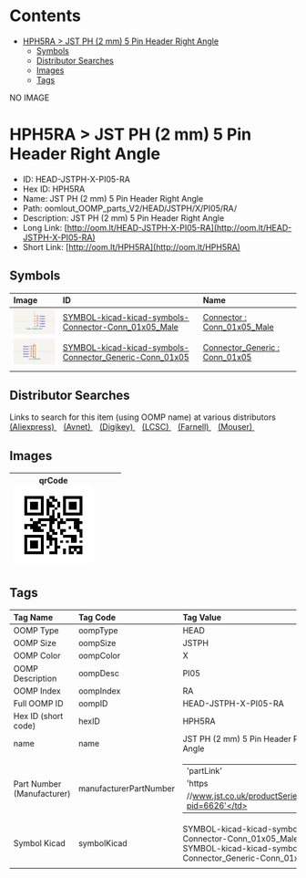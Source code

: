 



Contents
========

* [HPH5RA > JST PH (2 mm) 5 Pin Header Right Angle](#hph5ra--jst-ph-2-mm-5-pin-header-right-angle)
	* [Symbols](#symbols)
	* [Distributor Searches](#distributor-searches)
	* [Images](#images)
	* [Tags](#tags)
  
NO IMAGE  
# HPH5RA > JST PH (2 mm) 5 Pin Header Right Angle

- ID: HEAD-JSTPH-X-PI05-RA
- Hex ID: HPH5RA
- Name: JST PH (2 mm) 5 Pin Header Right Angle
- Path: oomlout_OOMP_parts_V2/HEAD/JSTPH/X/PI05/RA/
- Description: JST PH (2 mm) 5 Pin Header Right Angle
- Long Link: [http://oom.lt/HEAD-JSTPH-X-PI05-RA](http://oom.lt/HEAD-JSTPH-X-PI05-RA)
- Short Link: [http://oom.lt/HPH5RA](http://oom.lt/HPH5RA)

## Symbols
  

|Image|ID|Name|
| :--- | :--- | :--- |
|[![](https://raw.githubusercontent.com/oomlout/oomlout_OOMP_eda_V2/main/SYMBOL/kicad/kicad-symbols/Connector/Conn_01x05_Male/image_140.png)](https://github.com/oomlout/oomlout_OOMP_eda_V2/tree/main/SYMBOL/kicad/kicad-symbols/Connector/Conn_01x05_Male/)|[SYMBOL-kicad-kicad-symbols-Connector-Conn_01x05_Male](https://github.com/oomlout/oomlout_OOMP_eda_V2/tree/main/SYMBOL/kicad/kicad-symbols/Connector/Conn_01x05_Male/)|[Connector : Conn_01x05_Male](https://github.com/oomlout/oomlout_OOMP_eda_V2/tree/main/SYMBOL/kicad/kicad-symbols/Connector/Conn_01x05_Male/)|
|[![](https://raw.githubusercontent.com/oomlout/oomlout_OOMP_eda_V2/main/SYMBOL/kicad/kicad-symbols/Connector_Generic/Conn_01x05/image_140.png)](https://github.com/oomlout/oomlout_OOMP_eda_V2/tree/main/SYMBOL/kicad/kicad-symbols/Connector_Generic/Conn_01x05/)|[SYMBOL-kicad-kicad-symbols-Connector_Generic-Conn_01x05](https://github.com/oomlout/oomlout_OOMP_eda_V2/tree/main/SYMBOL/kicad/kicad-symbols/Connector_Generic/Conn_01x05/)|[Connector_Generic : Conn_01x05](https://github.com/oomlout/oomlout_OOMP_eda_V2/tree/main/SYMBOL/kicad/kicad-symbols/Connector_Generic/Conn_01x05/)|
||||

## Distributor Searches
  
Links to search for this item (using OOMP name) at various distributors  
[(Aliexpress) ](https://www.aliexpress.com/wholesale?SearchText=JST+PH+2+mm+5+Pin+Header+Right+Angle)&nbsp;&nbsp;&nbsp;[(Avnet) ](https://www.avnet.com/shop/us/search/JST+PH+2+mm+5+Pin+Header+Right+Angle)&nbsp;&nbsp;&nbsp;[(Digikey) ](https://www.digikey.co.uk/en/products/result?s=JST+PH+2+mm+5+Pin+Header+Right+Angle)&nbsp;&nbsp;&nbsp;[(LCSC) ](https://www.lcsc.com/search?q=JST+PH+2+mm+5+Pin+Header+Right+Angle)&nbsp;&nbsp;&nbsp;[(Farnell) ](https://uk.farnell.com/search?st=JST+PH+2+mm+5+Pin+Header+Right+Angle)&nbsp;&nbsp;&nbsp;[(Mouser) ](https://www.mouser.com/c/?q=JST+PH+2+mm+5+Pin+Header+Right+Angle)&nbsp;&nbsp;&nbsp;
## Images
  

|qrCode<br>[![](https://raw.githubusercontent.com/oomlout/oomlout_OOMP_parts_V2/main/HEAD/JSTPH/X/PI05/RA/qrCode_140.png)](https://github.com/oomlout/oomlout_OOMP_parts_V2/tree/main/HEAD/JSTPH/X/PI05/RA/qrCode.png)||||
| :---: | :---: | :---: | :---: |

## Tags
  

|Tag Name|Tag Code|Tag Value|
| :--- | :--- | :--- |
|OOMP Type|oompType|HEAD|
|OOMP Size|oompSize|JSTPH|
|OOMP Color|oompColor|X|
|OOMP Description|oompDesc|PI05|
|OOMP Index|oompIndex|RA|
|Full OOMP ID|oompID|HEAD-JSTPH-X-PI05-RA|
|Hex ID (short code)|hexID|HPH5RA|
|name|name|JST PH (2 mm) 5 Pin Header Right Angle|
|Part Number (Manufacturer)|manufacturerPartNumber|<table><tr><td>'partLink'</td></tr><tr><td> 'https</td></tr><tr><td>//www.jst.co.uk/productSeries.php?pid=6626'</td></tr></table>|
|Symbol Kicad|symbolKicad|SYMBOL-kicad-kicad-symbols-Connector-Conn_01x05_Male, SYMBOL-kicad-kicad-symbols-Connector_Generic-Conn_01x05|
||||
